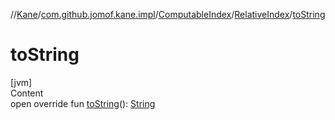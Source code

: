 //[Kane](../../../index.md)/[com.github.jomof.kane.impl](../../index.md)/[ComputableIndex](../index.md)/[RelativeIndex](index.md)/[toString](to-string.md)



# toString  
[jvm]  
Content  
open override fun [toString](to-string.md)(): [String](https://kotlinlang.org/api/latest/jvm/stdlib/kotlin/-string/index.html)  



